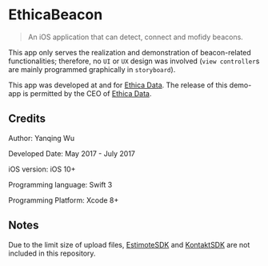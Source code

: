 # EthicaBeacon
> An iOS application that can detect, connect and mofidy beacons. 

This app only serves the realization and demonstration of beacon-related functionalities; therefore, no `UI` or `UX` design was involved (`view controller`s are mainly programmed graphically in `storyboard`).

This app was developed at and for [Ethica Data][1]. The release of this demo-app is permitted by the CEO of [Ethica Data][1].


## Credits

Author: Yanqing Wu

Developed Date: May 2017 - July 2017

iOS version: iOS 10+

Programming language: Swift 3

Programming Platform: Xcode 8+


## Notes
Due to the limit size of upload files, [EstimoteSDK][2] and [KontaktSDK][3] are not included in this repository.

[1]: https://www.ethicadata.com/
[2]: https://github.com/Estimote/iOS-SDK
[3]: https://github.com/kontaktio/kontakt-ios-sdk